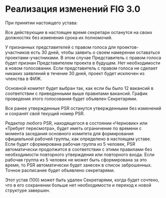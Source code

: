 # Реализация изменений FIG 3.0

При принятии настоящего устава:

Все действующие в настоящее время секретари останутся на своих должностях без изменения срока их полномочий.

У признанных представителей с правом голоса для проектов-участников есть 30 дней, чтобы заявить о своем намерении оставаться проектами-участниками. В этом случае Представитель с правом голоса будет признан Представителем проекта в будущем. Нет необходимости в новом голосовании. Если представитель с правом голоса не сделает никаких заявлений в течение 30 дней, проект будет исключен из членства в ФИЖ.

Основной комитет будет выбран так, как если бы было 12 вакансий в соответствии с приведенными выше правилами вакансий. График проведения этого голосования будет объявлен Секретарями.

Все ранее утвержденные PSR останутся утвержденными без изменений и сохранят свой текущий номер PSR.

Редактор любого PSR, находящегося в состоянии «Черновик» или «Требует пересмотра», будет иметь ограничение по времени с момента заседания основного комитета для формирования официальной рабочей группы, как определено в настоящем уставе. Если будет сформирована рабочая группа из 5 человек, PSR автоматически продолжится в соответствии с этими правилами без необходимости повторного утверждения или повторного входа. Если рабочая группа из 5 человек не может быть сформирована за это время, то PSR автоматически будет занесен в список заброшенных. Точное расписание будет объявлено секретарями.

Этот устав (100) может быть удален Секретарями, когда будет сочтено, что в его сохранении больше нет необходимости и переход к новой структуре завершен.
